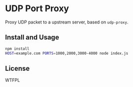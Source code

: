 UDP Port Proxy
=================

Proxy UDP packet to a upstream server, based on `udp-proxy`.

## Install and Usage

```sh
npm install
HOST=example.com PORTS=1000,2000,3000-4000 node index.js
```

## License

WTFPL

